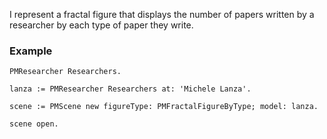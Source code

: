 I represent a fractal figure that displays the number of papers written by a researcher by each type of paper they write.

### Example

```st
PMResearcher Researchers.

lanza := PMResearcher Researchers at: 'Michele Lanza'.

scene := PMScene new figureType: PMFractalFigureByType; model: lanza.

scene open.
```
